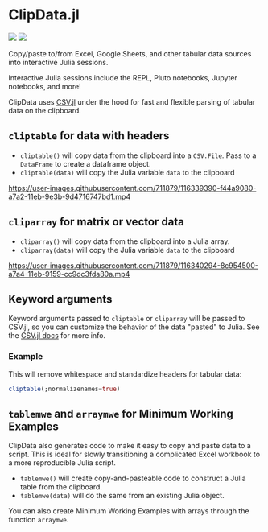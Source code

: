 # ClipData.jl

[![](https://img.shields.io/badge/docs-stable-blue.svg)](https://pdeffebach.github.io/ClipData.jl/stable/)
[![](https://img.shields.io/badge/docs-dev-blue.svg)](https://pdeffebach.github.io/ClipData.jl/dev/)


Copy/paste to/from Excel, Google Sheets, and other tabular data sources into interactive Julia sessions. 

Interactive Julia sessions include the REPL, Pluto notebooks, Jupyter notebooks, and more!

ClipData uses [CSV.jl](https://csv.juliadata.org/stable/) under the hood for fast and flexible parsing of tabular data on the clipboard. 

## `cliptable` for data with headers

- `cliptable()` will copy data from the clipboard into a `CSV.File`. Pass to a `DataFrame` to create a dataframe object.
- `cliptable(data)` will copy the Julia variable `data` to the clipboard


https://user-images.githubusercontent.com/711879/116339390-f44a9080-a7a2-11eb-9e3b-9d4716747bd1.mp4


## `cliparray` for matrix or vector data

- `cliparray()` will copy data from the clipboard into a Julia array.
- `cliparray(data)` will copy the Julia variable `data` to the clipboard


https://user-images.githubusercontent.com/711879/116340294-8c954500-a7a4-11eb-9159-cc9dc3fda80a.mp4


## Keyword arguments

Keyword arguments passed to `cliptable` or `cliparray` will be passed to CSV.jl, so you can customize the behavior of the data "pasted" to Julia. See the [CSV.jl docs](https://csv.juliadata.org/stable/) for more info.

### Example

This will remove whitespace and standardize headers for tabular data:

```julia
cliptable(;normalizenames=true)
```

## `tablemwe` and `arraymwe` for Minimum Working Examples 

ClipData also generates code to make it easy to copy and paste data to a script. This is ideal for slowly transitioning a complicated Excel workbook to a more reproducible Julia script. 

- `tablemwe()` will create copy-and-pasteable code to construct a Julia table from the clipboard.
- `tablemwe(data)` will do the same from an existing Julia object. 

You can also create Minimum Working Examples with arrays through the function `arraymwe`. 


